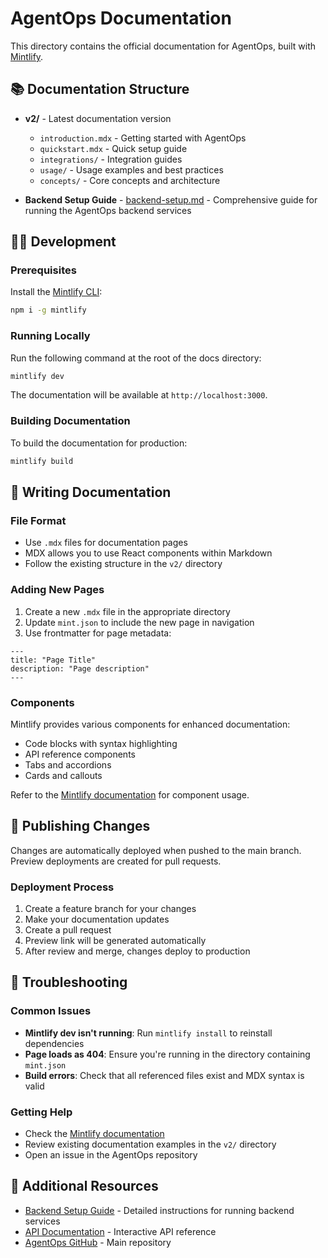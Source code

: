 # AgentOps Documentation

This directory contains the official documentation for AgentOps, built with [Mintlify](https://mintlify.com).

## 📚 Documentation Structure

- **v2/** - Latest documentation version
  - `introduction.mdx` - Getting started with AgentOps
  - `quickstart.mdx` - Quick setup guide
  - `integrations/` - Integration guides
  - `usage/` - Usage examples and best practices
  - `concepts/` - Core concepts and architecture

- **Backend Setup Guide** - [backend-setup.md](./backend-setup.md) - Comprehensive guide for running the AgentOps backend services

## 👩‍💻 Development

### Prerequisites

Install the [Mintlify CLI](https://www.npmjs.com/package/mintlify):

```bash
npm i -g mintlify
```

### Running Locally

Run the following command at the root of the docs directory:

```bash
mintlify dev
```

The documentation will be available at `http://localhost:3000`.

### Building Documentation

To build the documentation for production:

```bash
mintlify build
```

## 📝 Writing Documentation

### File Format

- Use `.mdx` files for documentation pages
- MDX allows you to use React components within Markdown
- Follow the existing structure in the `v2/` directory

### Adding New Pages

1. Create a new `.mdx` file in the appropriate directory
2. Update `mint.json` to include the new page in navigation
3. Use frontmatter for page metadata:

```mdx
---
title: "Page Title"
description: "Page description"
---
```

### Components

Mintlify provides various components for enhanced documentation:

- Code blocks with syntax highlighting
- API reference components
- Tabs and accordions
- Cards and callouts

Refer to the [Mintlify documentation](https://mintlify.com/docs) for component usage.

## 🚀 Publishing Changes

Changes are automatically deployed when pushed to the main branch. Preview deployments are created for pull requests.

### Deployment Process

1. Create a feature branch for your changes
2. Make your documentation updates
3. Create a pull request
4. Preview link will be generated automatically
5. After review and merge, changes deploy to production

## 🔧 Troubleshooting

### Common Issues

- **Mintlify dev isn't running**: Run `mintlify install` to reinstall dependencies
- **Page loads as 404**: Ensure you're running in the directory containing `mint.json`
- **Build errors**: Check that all referenced files exist and MDX syntax is valid

### Getting Help

- Check the [Mintlify documentation](https://mintlify.com/docs)
- Review existing documentation examples in the `v2/` directory
- Open an issue in the AgentOps repository

## 📄 Additional Resources

- [Backend Setup Guide](./backend-setup.md) - Detailed instructions for running backend services
- [API Documentation](https://api.agentops.ai/docs) - Interactive API reference
- [AgentOps GitHub](https://github.com/AgentOps-AI/AgentOps) - Main repository
